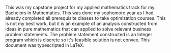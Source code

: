  This was my capstone project for my applied mathematics track for my Bachelors in Mathematics. This was done my sophomore year as I had already completed all prerequisite classes to take optimization courses.
 This is not my best work, but it is an example of an analysis constructed from ideas in pure mathematics that can applied to solve relevant business problem statements. 
 The problem statement constructed is an Integer program which is discrete so it's feasible solution is not convex.
 This document was typescripted in LaTeX.
